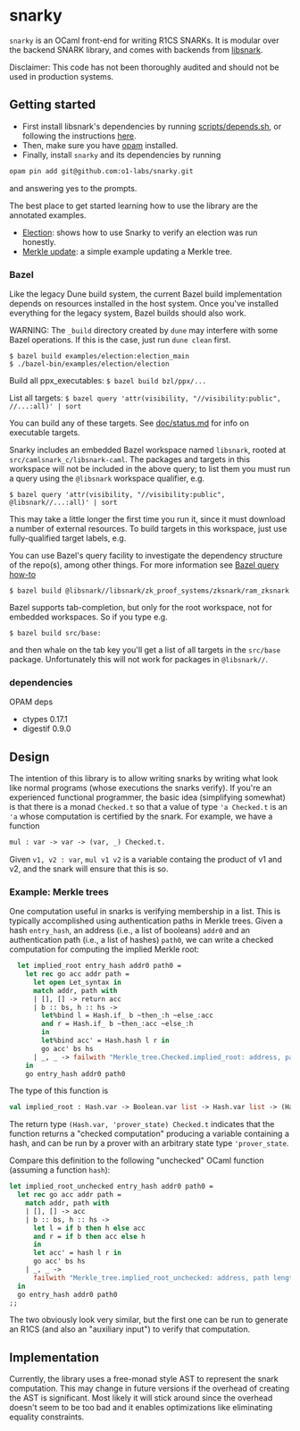 # snarky

`snarky` is an OCaml front-end for writing R1CS SNARKs.
It is modular over the backend SNARK library, and comes with backends
from [libsnark](https://github.com/scipr-lab/libsnark).

Disclaimer: This code has not been thoroughly audited and should not
be used in production systems.

## Getting started

- First install libsnark's dependencies by running [scripts/depends.sh](scripts/depends.sh), or following the instructions [here](https://github.com/scipr-lab/libsnark#dependencies).
- Then, make sure you have [opam](https://opam.ocaml.org/doc/Install.html) installed.
- Finally, install `snarky` and its dependencies by running
```bash
opam pin add git@github.com:o1-labs/snarky.git
```
and answering yes to the prompts.

The best place to get started learning how to use the library are the annotated examples.
- [Election](examples/election/election_main.ml): shows how to use Snarky to verify an election was run honestly.
- [Merkle update](examples/merkle_update/merkle_update.ml): a simple example updating a Merkle tree.

### Bazel

Like the legacy Dune build system, the current Bazel build
implementation depends on resources installed in the host system. Once
you've installed everything for the legacy system, Bazel builds should
also work.

WARNING: The `_build` directory created by `dune` may interfere with
some Bazel operations. If this is the case, just run `dune clean`
first.

```
$ bazel build examples/election:election_main
$ ./bazel-bin/examples/election/election

```

Build all ppx_executables: `$ bazel build bzl/ppx/...`

List all targets: `$ bazel query 'attr(visibility, "//visibility:public", //...:all)' | sort`

You can build any of these targets. See [doc/status.md](doc/status.md)
for info on executable targets.

Snarky includes an embedded Bazel workspace named `libsnark`, rooted
at `src/camlsnark_c/libsnark-caml`. The packages and targets in this
workspace will not be included in the above query; to list them you
must run a query using the `@libsnark` workspace qualifier, e.g.

`$ bazel query 'attr(visibility, "//visibility:public", @libsnark//...:all)' | sort`

This may take a little longer the first time you run it, since it must
download a number of external resources. To build targets in this
workspace, just use fully-qualified target labels, e.g.

You can use Bazel's query facility to investigate the dependency
structure of the repo(s), among other things. For more information see
[Bazel query
how-to](https://docs.bazel.build/versions/master/query-how-to.html)

`$ bazel build @libsnark//libsnark/zk_proof_systems/zksnark/ram_zksnark`

Bazel supports tab-completion, but only for the root workspace, not
for embedded workspaces. So if you type e.g.

`$ bazel build src/base:`

and then whale on the tab key you'll get a list of all targets in the
`src/base` package. Unfortunately this will not work for packages in
`@libsnark//`.

### dependencies

OPAM deps

* ctypes 0.17.1
* digestif 0.9.0

## Design

The intention of this library is to allow writing snarks by writing what look
like normal programs (whose executions the snarks verify). If you're an experienced
functional programmer, the basic idea (simplifying somewhat) is that there is a monad
`Checked.t` so that a value of type `'a Checked.t` is an `'a` whose computation is
certified by the snark. For example, we have a function
```ocaml
mul : var -> var -> (var, _) Checked.t.
```
Given `v1, v2 : var`, `mul v1 v2` is a variable containg the product of v1 and v2,
and the snark will ensure that this is so.


### Example: Merkle trees
One computation useful in snarks is verifying membership in a list. This is
typically accomplished using authentication paths in Merkle trees. Given a
hash `entry_hash`, an address (i.e., a list of booleans) `addr0` and an
authentication path (i.e., a list of hashes) `path0`, we can write a checked
computation for computing the implied Merkle root:

```ocaml
  let implied_root entry_hash addr0 path0 =
    let rec go acc addr path =
      let open Let_syntax in
      match addr, path with
      | [], [] -> return acc
      | b :: bs, h :: hs ->
        let%bind l = Hash.if_ b ~then_:h ~else_:acc
        and r = Hash.if_ b ~then_:acc ~else_:h
        in
        let%bind acc' = Hash.hash l r in
        go acc' bs hs
      | _, _ -> failwith "Merkle_tree.Checked.implied_root: address, path length mismatch"
    in
    go entry_hash addr0 path0
```

The type of this function is
```ocaml
val implied_root : Hash.var -> Boolean.var list -> Hash.var list -> (Hash.var, 'prover_state) Checked.t
```
The return type `(Hash.var, 'prover_state) Checked.t` indicates that the function
returns a "checked computation" producing a variable containing a hash, and can be
run by a prover with an arbitrary state type `'prover_state`. 

Compare this definition to the following "unchecked" OCaml function (assuming a function `hash`):
```ocaml
let implied_root_unchecked entry_hash addr0 path0 =
  let rec go acc addr path =
    match addr, path with
    | [], [] -> acc
    | b :: bs, h :: hs ->
      let l = if b then h else acc
      and r = if b then acc else h
      in
      let acc' = hash l r in
      go acc' bs hs
    | _, _ ->
      failwith "Merkle_tree.implied_root_unchecked: address, path length mismatch"
  in
  go entry_hash addr0 path0
;;
```
The two obviously look very similar, but the first one can be run to generate an R1CS
(and also an "auxiliary input") to verify that computation. 

## Implementation

Currently, the library uses a free-monad style AST to represent the snark computation.
This may change in future versions if the overhead of creating the AST is significant.
Most likely it will stick around since the overhead doesn't seem to be too bad and it
enables optimizations like eliminating equality constraints.
